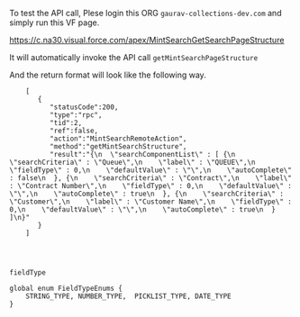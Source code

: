 To test the API call,
Plese login this ORG `gaurav-collections-dev.com`  and simply run this VF page.

https://c.na30.visual.force.com/apex/MintSearchGetSearchPageStructure

It will automatically invoke the API call `getMintSearchPageStructure`

And the return format will look like the following way.



        [
           {
              "statusCode":200,
              "type":"rpc",
              "tid":2,
              "ref":false,
              "action":"MintSearchRemoteAction",
              "method":"getMintSearchStructure",
              "result":"{\n  \"searchComponentList\" : [ {\n    \"searchCriteria\" : \"Queue\",\n    \"label\" : \"QUEUE\",\n    \"fieldType\" : 0,\n    \"defaultValue\" : \"\",\n    \"autoComplete\" : false\n  }, {\n    \"searchCriteria\" : \"Contract\",\n    \"label\" : \"Contract Number\",\n    \"fieldType\" : 0,\n    \"defaultValue\" : \"\",\n    \"autoComplete\" : true\n  }, {\n    \"searchCriteria\" : \"Customer\",\n    \"label\" : \"Customer Name\",\n    \"fieldType\" : 0,\n    \"defaultValue\" : \"\",\n    \"autoComplete\" : true\n  } ]\n}"
           }
        ]




    fieldType 

    global enum FieldTypeEnums {
        STRING_TYPE, NUMBER_TYPE,  PICKLIST_TYPE, DATE_TYPE
    }